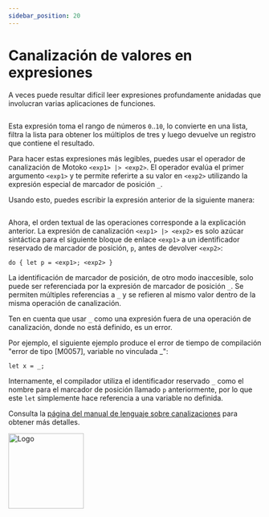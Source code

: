 ```yaml
---
sidebar_position: 20
---
```


# Canalización de valores en expresiones

A veces puede resultar difícil leer expresiones profundamente anidadas que
involucran varias aplicaciones de funciones.

```motoko file=../examples/Unpiped.mo#L1-L8

```

Esta expresión toma el rango de números `0`..`10`, lo convierte en una lista,
filtra la lista para obtener los múltiplos de tres y luego devuelve un registro
que contiene el resultado.

Para hacer estas expresiones más legibles, puedes usar el operador de
canalización de Motoko `<exp1> |> <exp2>`. El operador evalúa el primer
argumento `<exp1>` y te permite referirte a su valor en `<exp2>` utilizando la
expresión especial de marcador de posición `_`.

Usando esto, puedes escribir la expresión anterior de la siguiente manera:

```motoko file=../examples/Piped.mo#L1-L8

```

Ahora, el orden textual de las operaciones corresponde a la explicación
anterior. La expresión de canalización `<exp1> |> <exp2>` es solo azúcar
sintáctica para el siguiente bloque de enlace `<exp1>` a un identificador
reservado de marcador de posición, `p`, antes de devolver `<exp2>`:

```bnf
do { let p = <exp1>; <exp2> }
```

La identificación de marcador de posición, de otro modo inaccesible, solo puede
ser referenciada por la expresión de marcador de posición `_`. Se permiten
múltiples referencias a `_` y se refieren al mismo valor dentro de la misma
operación de canalización.

Ten en cuenta que usar `_` como una expresión fuera de una operación de
canalización, donde no está definido, es un error.

Por ejemplo, el siguiente ejemplo produce el error de tiempo de compilación
"error de tipo [M0057], variable no vinculada \_":

```motoko no-repl
let x = _;
```

Internamente, el compilador utiliza el identificador reservado `_` como el
nombre para el marcador de posición llamado `p` anteriormente, por lo que este
`let` simplemente hace referencia a una variable no definida.

Consulta la
[página del manual de lenguaje sobre canalizaciones](../reference/language-manual#pipe-operators-and-placeholder-expressions)
para obtener más detalles.

<img src="https://github.com/user-attachments/assets/844ca364-4d71-42b3-aaec-4a6c3509ee2e" alt="Logo" width="150" height="150" />
